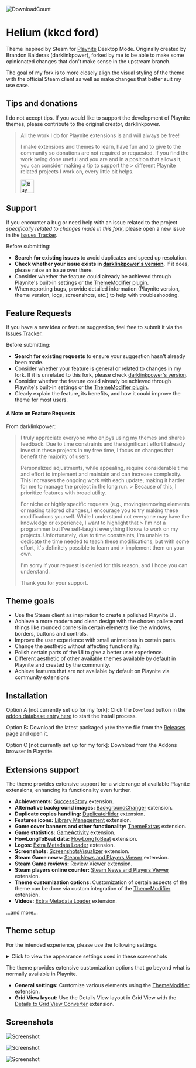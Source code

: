![DownloadCount](https://img.shields.io/github/downloads/darklinkpower/Helium/total.svg)
# Helium (kkcd ford)
Theme inspired by Steam for [Playnite](https://github.com/JosefNemec/Playnite) Desktop Mode. Originally created by Brandon Balderas (darklinkpower), forked by me to be able to make some opinionated changes that don't make sense in the upstream branch.

The goal of my fork is to more closely align the visual styling of the theme with the official Steam client as well as make changes that better suit my use case.

## Tips and donations
I do not accept tips. If you would like to support the development of Playnite themes, please contribute to the original creator, darklinkpower.

> All the work I do for Playnite extensions is and will always be free!
> 
> I make extensions and themes to learn, have fun and to give to the community so donations are not required or requested. If you find the work being done useful and you are and in a position that allows it, you can consider making a tip to support the > different Playnite related projects I work on, every little bit helps.
> 
> <a href='https://ko-fi.com/darklinkpower' target='_blank'><img height='36' style='border:0px;height:36px;' src='https://cdn.ko-fi.com/cdn/kofi1.png?v=2' border='0' alt='Buy Me a Coffee at ko-fi.com' /></a>

## Support

If you encounter a bug or need help with an issue related to the project *specifically related to changes made in this fork*, please open a new issue in the [Issues Tracker](https://github.com/kushagr-m/Helium/issues).

Before submitting:
- **Search for existing issues** to avoid duplicates and speed up resolution.
- **Check whether your issue exists in [darklinkpower's version](https://github.com/darklinkpower/Helium)**. If it does, please raise an issue over there.
- Consider whether the feature could already be achieved through Playnite's built-in settings or the [ThemeModifier plugin](https://playnite.link/addons.html#playnite-thememodifier-plugin).
- When reporting bugs, provide detailed information (Playnite version, theme version, logs, screenshots, etc.) to help with troubleshooting.

## Feature Requests

If you have a new idea or feature suggestion, feel free to submit it via the [Issues Tracker](https://github.com/kushagr-m/Helium/issues).

Before submitting:
- **Search for existing requests** to ensure your suggestion hasn't already been made.
- Consider whether your feature is general or related to changes in my fork. If it is unrelated to this fork, please check [darklinkpower's version](https://github.com/darklinkpower/Helium).
- Consider whether the feature could already be achieved through Playnite's built-in settings or the [ThemeModifier plugin](https://playnite.link/addons.html#playnite-thememodifier-plugin).
- Clearly explain the feature, its benefits, and how it could improve the theme for most users.

#### A Note on Feature Requests

From darklinkpower:

> I truly appreciate everyone who enjoys using my themes and shares feedback. Due to time constraints and the significant effort I already invest in these projects in my free time, I focus on changes that benefit the majority of users.
> 
> Personalized adjustments, while appealing, require considerable time and effort to implement and maintain and can increase complexity. This increases the ongoing work with each update, making it harder for me to manage the project in the long run. > Because of this, I prioritize features with broad utility.
> 
> For niche or highly specific requests (e.g., moving/removing elements or making tailored changes), I encourage you to try making these modifications yourself. While I understand not everyone may have the knowledge or experience, I want to highlight that > I'm not a programmer but I've self-taught everything I know to work on my projects. Unfortunately, due to time constraints, I'm unable to dedicate the time needed to teach these modifications, but with some effort, it's definitely possible to learn and > implement them on your own.
> 
> I'm sorry if your request is denied for this reason, and I hope you can understand.
> 
> Thank you for your support.

## Theme goals
- Use the Steam client as inspiration to create a polished Playnite UI.
- Achieve a more modern and clean design with the chosen pallete and things like rounded corners in certain elements like the windows, borders, buttons and controls.
- Improve the user experience with small animations in certain parts.
- Change the aesthetic without affecting functionality.
- Polish certain parts of the UI to give a better user experience.
- Different aesthetic of other available themes available by default in Playnite and created by the community.
- Achieve features that are not available by default on Playnite via community extensions

## Installation
Option A [not currently set up for my fork]: Click the `Download` button in the [addon database entry here](https://playnite.link/addons.html#8b15c46a-90c2-4fe5-9ebb-1ab25ba7fcb1) to start the install process.

Option B: Download the latest packaged `pthm` theme file from the [Releases page](https://github.com/kushagr-m/Helium/releases/latest) and open it.

Option C [not currently set up for my fork]: Download from the Addons browser in Playnite.


## Extensions support
The theme provides extensive support for a wide range of available Playnite extensions, enhancing its functionality even further.

- **Achievements:** [SuccessStory](https://playnite.link/addons.html#playnite-successstory-plugin) extension.
- **Alternative background images:** [BackgroundChanger](https://playnite.link/addons.html#playnite-backgroundchanger-plugin) extension.
- **Duplicate copies handling:** [DuplicateHider](https://playnite.link/addons.html#felixkmh_DuplicateHider_Plugin) extension.
- **Features icons:** [Library Management](https://playnite.link/addons.html#playnite-librarymanagement-plugin) extension.
- **Game cover banners and other functionality:** [ThemeExtras](https://playnite.link/addons.html#felixkmh_Extras_Plugin) extension.
- **Game statistics:** [GameActivity](https://playnite.link/addons.html#playnite-gameactivity-plugin) extension.
- **HowLongToBeat data:** [HowLongToBeat](https://playnite.link/addons.html#playnite-howlongtobeat-plugin) extension.
- **Logos:** [Extra Metadata Loader](https://playnite.link/addons.html#ExtraMetadataLoader_705fdbca-e1fc-4004-b839-1d040b8b4429) extension.
- **Screenshots:** [ScreenshotsVisualizer](https://playnite.link/addons.html#playnite-screenshotsvisualizer-plugin) extension.
- **Steam Game news:** [Steam News and Players Viewer](https://playnite.link/addons.html#NewsViewer_15e03ffe-90f6-4e8e-bd4d-94514777481d) extension.
- **Steam Game reviews:** [Review Viewer](https://playnite.link/addons.html#Review_Viewer_ca24e37a-76d9-49bf-89ab-d3cba4a54bd1) extension.
- **Steam players online counter:** [Steam News and Players Viewer](https://playnite.link/addons.html#NewsViewer_15e03ffe-90f6-4e8e-bd4d-94514777481d) extension.
- **Theme customization options:** Customization of certain aspects of the theme can be done via custom integration of the [ThemeModifier](https://playnite.link/addons.html#playnite-thememodifier-plugin) extension.
- **Videos:** [Extra Metadata Loader](https://playnite.link/addons.html#ExtraMetadataLoader_705fdbca-e1fc-4004-b839-1d040b8b4429) extension.

...and more...

## Theme setup

For the intended experience, please use the following settings.
<details>
<summary>Click to view the appearance settings used in these screenshots</summary>

- Disable sidebar and move all required extensions to the top bar
- Install ExtraMetadataLoader, ThemeExtras and SuccessStory

![Screenshot](https://raw.githubusercontent.com/darklinkpower/Helium/master/screenshots/settings_01.png)

![Screenshot](https://raw.githubusercontent.com/darklinkpower/Helium/master/screenshots/settings_02.png)

![Screenshot](https://raw.githubusercontent.com/darklinkpower/Helium/master/screenshots/settings_03.png)

![Screenshot](https://raw.githubusercontent.com/darklinkpower/Helium/master/screenshots/settings_04.png)

![Screenshot](https://raw.githubusercontent.com/darklinkpower/Helium/master/screenshots/settings_05.png)

![Screenshot](https://raw.githubusercontent.com/darklinkpower/Helium/master/screenshots/settings_06.png)

![Screenshot](https://raw.githubusercontent.com/darklinkpower/Helium/master/screenshots/settings_07.png)
</details>

The theme provides extensive customization options that go beyond what is normally available in Playnite.

- **General settings:** Customize various elements using the [ThemeModifier](https://playnite.link/addons.html#playnite-thememodifier-plugin) extension.
- **Grid View layout:** Use the Details View layout in Grid View with the [Details to Grid View Converter](https://playnite.link/addons.html#ThemesDetailsViewToGridViewConverter_ef8a7226-eedc-478d-a506-92ee6c088aa3) extension.

## Screenshots


![Screenshot](https://raw.githubusercontent.com/darklinkpower/Helium/master/screenshots/screenshot_01.png)

![Screenshot](https://raw.githubusercontent.com/darklinkpower/Helium/master/screenshots/screenshot_02.png)

![Screenshot](https://raw.githubusercontent.com/darklinkpower/Helium/master/screenshots/screenshot_03.png)
